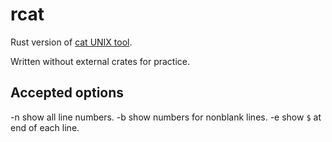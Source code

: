 # rcat

Rust version of [cat UNIX tool](https://man7.org/linux/man-pages/man1/cat.1.html).

Written without external crates for practice.

## Accepted options
 -n show all line numbers.
 -b show numbers for nonblank lines.
 -e show `$` at end of each line.